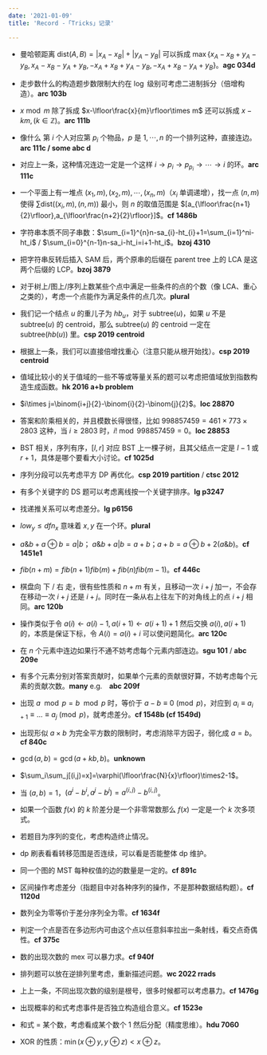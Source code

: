 ```yaml
---
date: '2021-01-09'
title: 'Record -「Tricks」记录'

---
```


- 曼哈顿距离 $\text{dist}(A,B)=|x_{A}-x_{B}|+|y_{A}-y_{B}|$ 可以拆成 $\max\{x_{A}-x_{B}+y_{A}-y_{B},x_{A}-x_{B}-y_{A}+y_{B},-x_{A}+x_{B}+y_{A}-y_{B},-x_{A}+x_{B}-y_{A}+y_{B} \}$。**agc 034d**

- 走步数什么的构造题步数限制大约在 $\log$ 级别可考虑二进制拆分（倍增构造）。**arc 103b**

- $x\bmod m$ 除了拆成 $x-\lfloor\frac{x}{m}\rfloor\times m$ 还可以拆成 $x-km,(k\in \mathbb{Z})$。**arc 111b**

- 像什么 第 $i$ 个人对应第 $p_{i}$ 个物品，$p$ 是 $1,\cdots,n$ 的一个排列这种，直接连边。**arc 111c / some abc d**

- 对应上一条，这种情况连边一定是一个这样 $i\rightarrow p_{i}\rightarrow p_{p_{i}}\rightarrow\cdots\rightarrow i$ 的环。**arc 111c**

- 一个平面上有一堆点 $(x_{1},m),(x_{2},m),\cdots,(x_{n},m)$（$x_{i}$ 单调递增），找一点 $(n,m)$ 使得 $\sum\text{dist}((x_{i},m),(n,m))$ 最小，则 $n$ 的取值范围是 
$[a_{\lfloor\frac{n+1}{2}\rfloor},a_{\lfloor\frac{n+2}{2}\rfloor}]$。**cf 1486b**

- 字符串本质不同子串数：$\sum_{i=1}^{n}n-sa_{i}-ht_{i}+1=\sum_{i=1}^ni-ht_i$ / $\sum_{i=0}^{n-1}n-sa_i-ht_i=i+1-ht_i$。**bzoj 4310**

- 把字符串反转后插入 SAM 后，两个原串的后缀在 parent tree 上的 LCA 是这两个后缀的 LCP。**bzoj 3879**

- 对于树上/图上/序列上数某些个点中满足一些条件的点的个数（像 LCA、重心 之类的），考虑一个点能作为满足条件的点几次。**plural**

- 我们记一个结点 $u$ 的重儿子为 $hb_{u}$，对于 $\text{subtree}(u)$，如果 $u$ 不是 $\text{subtree}(u)$ 的 centroid，那么 $\text{subtree}(u)$ 的 centroid 一定在 $\text{subtree}(hb(u))$ 里。**csp 2019 centroid**

- 根据上一条，我们可以直接倍增找重心（注意只能从根开始找）。**csp 2019 centroid**

- 值域比较小的关于值域的一些不等或等量关系的题可以考虑把值域放到指数构造生成函数。**hk 2016 a+b problem**

- $i\times j=\binom{i+j}{2}-\binom{i}{2}-\binom{j}{2}$。**loc 28870**

- 答案和阶乘相关的，并且模数长得很怪，比如 $998857459=461\times773\times2803$ 这种，当 $i\ge2803$ 时，$i!\bmod998857459=0$。**loc 28853**

- BST 相关，序列有序，$[l,r]$ 对应 BST 上一棵子树，且其父结点一定是 $l-1$ 或 $r+1$，具体是哪个要看大小讨论。**cf 1025d**

- 序列分段可以先考虑平方 DP 再优化。**csp 2019 partition** / **ctsc 2012**

- 有多个关键字的 DS 题可以考虑离线按一个关键字排序。**lg p3247**

- 找递推关系可以考虑差分。**lg p6156**

- $low_{y}\leqslant dfn_{x}$ 意味着 $x,y$ 在一个环。**plural**

- $a\&b+a\oplus b=a|b$； $a\&b+a|b=a+b$；$a+b=a\oplus b+2(a\&b)$。**cf 1451e1**

- $fib(n+m)=fib(n+1)fib(m)+fib(n)fib(m-1)$。**cf 446c**

- 棋盘向 下 / 右 走，很有些性质和 $n+m$ 有关，且移动一次 $i+j$ 加一，不会存在移动一次 $i+j$ 还是 $i+j$。同时在一条从右上往左下的对角线上的点 $i+j$ 相同。**arc 120b**

- 操作类似于令 $a(i)\leftarrow a(i)-1,a(i+1)\leftarrow a(i+1)+1$ 然后交换 $a(i),a(i+1)$ 的，本质是保证下标，令 $A(i)=a(i)+i$ 可以使问题简化。**arc 120c**

- 在 $n$ 个元素中连边如果行不通不妨考虑每个元素内部连边。**sgu 101** / **abc 209e**

- 有多个元素分别对答案贡献时，如果单个元素的贡献很好算，不妨考虑每个元素的贡献次数。**many** e.g.　**abc 209f**

- 出现 $a\mod p=b\mod p$ 时，等价于 $a-b\equiv0\pmod p$，对应到 $a_i\equiv a_{i+1}\equiv\dots\equiv a_j\pmod p$，就考虑差分。**cf 1548b (cf 1549d)**

- 出现形似 $a\times b$ 为完全平方数的限制时，考虑消除平方因子，弱化成 $a=b$。**cf 840c**

- $\gcd(a,b)=\gcd(a+kb,b)$。**unknown**

- $\sum_i\sum_j[(i,j)=x]=\varphi(\lfloor\frac{N}{x}\rfloor)\times2-1$。

- 当 $(a,b)=1$，$(a^i-b^i,a^j-b^j)=a^{(i,j)}-b^{(i,j)}$。

- 如果一个函数 $f(x)$ 的 $k$ 阶差分是一个非零常数那么 $f(x)$ 一定是一个 $k$ 次多项式。

- 若题目为序列的变化，考虑构造终止情况。

- dp 刷表看看转移范围是否连续，可以看是否能整体 dp 维护。

- 同一个图的 MST 每种权值的边的数量是一定的。**cf 891c**

- 区间操作考虑差分（指题目中对各种序列的操作，不是那种数据结构题）。**cf 1120d**

- 数列全为零等价于差分序列全为零。**cf 1634f**

- 判定一个点是否在多边形内可由这个点以任意斜率拉出一条射线，看交点奇偶性。**cf 375c**

- 数的出现次数的 mex 可以暴力求。**cf 940f**

- 排列题可以放在逆排列里考虑，重新描述问题。**wc 2022 rrads**

- 上上一条，不同出现次数的级别是根号，很多时候都可以考虑暴力。**cf 1476g**

- 出现概率的和式考虑事件是否独立构造组合意义。**cf 1523e**

- 和式 = 某个数，考虑看成某个数个 1 然后分配（精度思维）。**hdu 7060**

- XOR 的性质：$\min(x \oplus y, y \oplus z) < x \oplus z$。